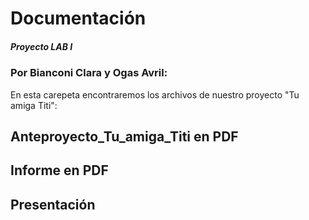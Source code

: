 # Documentación
##### Proyecto LAB I 
### Por Bianconi Clara y Ogas Avril:
En esta carepeta encontraremos los archivos de nuestro proyecto "Tu amiga Titi":
## Anteproyecto_Tu_amiga_Titi en PDF

## Informe en PDF
## Presentación
